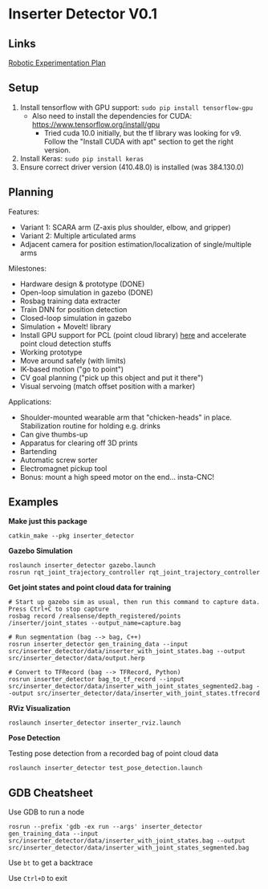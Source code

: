 # Inserter Detector V0.1

## Links

[Robotic Experimentation Plan](https://docs.google.com/document/d/1niBJiZnuH0YFM3ddemYr-tcxUteNDeFz48HjCRtlQMY/view)

## Setup

1. Install tensorflow with GPU support: `sudo pip install tensorflow-gpu`
   *  Also need to install the dependencies for CUDA: https://www.tensorflow.org/install/gpu
      *  Tried cuda 10.0 initially, but the tf library was looking for v9. Follow the "Install CUDA with apt" section to get the right version.
2. Install Keras: `sudo pip install keras`
3. Ensure correct driver version (410.48.0) is installed (was 384.130.0)

## Planning

Features:

- Variant 1: SCARA arm (Z-axis plus shoulder, elbow, and gripper)
- Variant 2: Multiple articulated arms
- Adjacent camera for position estimation/localization of single/multiple arms

Milestones:

- Hardware design & prototype (DONE)
- Open-loop simulation in gazebo (DONE)
- Rosbag training data extracter
- Train DNN for position detection
- Closed-loop simulation in gazebo
- Simulation + MoveIt! library
- Install GPU support for PCL (point cloud library) [here](http://pointclouds.org/documentation/tutorials/gpu_install.php) and accelerate point cloud detection stuffs
- Working prototype
- Move around safely (with limits)
- IK-based motion ("go to point")
- CV goal planning ("pick up this object and put it there")
- Visual servoing (match offset position with a marker)

Applications:

- Shoulder-mounted wearable arm that "chicken-heads" in place. Stabilization routine for holding e.g. drinks
- Can give thumbs-up
- Apparatus for clearing off 3D prints
- Bartending
- Automatic screw sorter
- Electromagnet pickup tool
- Bonus: mount a high speed motor on the end... insta-CNC!


## Examples

**Make just this package**

```
catkin_make --pkg inserter_detector
```

**Gazebo Simulation**

```
roslaunch inserter_detector gazebo.launch
rosrun rqt_joint_trajectory_controller rqt_joint_trajectory_controller
```

**Get joint states and point cloud data for training**

```
# Start up gazebo sim as usual, then run this command to capture data. Press Ctrl+C to stop capture
rosbag record /realsense/depth_registered/points /inserter/joint_states --output_name=capture.bag

# Run segmentation (bag --> bag, C++)
rosrun inserter_detector gen_training_data --input src/inserter_detector/data/inserter_with_joint_states.bag --output src/inserter_detector/data/output.herp

# Convert to TFRecord (bag --> TFRecord, Python)
rosrun inserter_detector bag_to_tf_record --input src/inserter_detector/data/inserter_with_joint_states_segmented2.bag --output src/inserter_detector/data/inserter_with_joint_states.tfrecord
```

**RViz Visualization**

```
roslaunch inserter_detector inserter_rviz.launch
```

**Pose Detection**

Testing pose detection from a recorded bag of point cloud data

```
roslaunch inserter_detector test_pose_detection.launch
```

## GDB Cheatsheet

Use GDB to run a node

```
rosrun --prefix 'gdb -ex run --args' inserter_detector gen_training_data --input src/inserter_detector/data/inserter_with_joint_states.bag --output src/inserter_detector/data/inserter_with_joint_states_segmented.bag
```

Use `bt` to get a backtrace

Use `Ctrl+D` to exit
